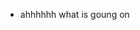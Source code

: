 - ahhhhhh what is goung on
<!---
perlucida/perlucida is a ✨ special ✨ repository because its `README.md` (this file) appears on your GitHub profile.
You can click the Preview link to take a look at your changes.
--->
